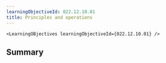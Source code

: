 ```yaml
---
learningObjectiveId: 022.12.10.01
title: Principles and operations
---
```


```tsx eval
<LearningOBjectives learningObjectiveId={022.12.10.01} />
```

## Summary
